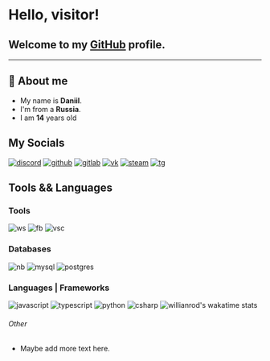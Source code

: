# Hello, visitor!
## Welcome to my [GitHub](https://github.com) profile.
-------
## 💬 About me  
- My name is **Daniil**.
- I'm from a **Russia**.
- I am **14** years old

## My Socials
[![discord](https://img.shields.io/static/v1?label=&message=DISCORD&color=191919&style=for-the-badge&logo=discord)](https://discordapp.com/users/351030467119808514)
[![github](https://img.shields.io/static/v1?label=&message=github&color=191919&style=for-the-badge&logo=github)](https://github.com/KotOdinochka)
[![gitlab](https://img.shields.io/static/v1?label=&message=gitlab&color=191919&style=for-the-badge&logo=gitlab)](https://gitlab.com/KotOdinochka)
[![vk](https://img.shields.io/static/v1?label=&message=VK&color=191919&style=for-the-badge&logo=vk)](https://vk.com/JustLonelyCat)
[![steam](https://img.shields.io/static/v1?label=&message=steam&color=191919&style=for-the-badge&logo=Steam)](https://steamcommunity.com/id/taiga1love/)
[![tg](https://img.shields.io/static/v1?label=&message=telegram&color=191919&style=for-the-badge&logo=telegram)](https://t.me/aLonelyCat)
<!-- [![discord](https://img.shields.io/static/v1?label=&message=Discord%20Server&color=191919&style=for-the-badge&logo=discord)](https://discordapp.com/users/351030467119808514) -->

## Tools && Languages
### Tools
![ws](https://img.shields.io/static/v1?label=&message=WebStorm&color=191919&style=for-the-badge&logo=WebStorm)
![fb](https://img.shields.io/static/v1?label=&message=Firebase&color=191919&style=for-the-badge&logo=FireBase)
![vsc](https://img.shields.io/static/v1?label=&message=VSC&color=191919&style=for-the-badge&logo=Visual%20Studio%20Code&logoColor=007ACC)

### Databases
![nb](https://img.shields.io/static/v1?label=&message=MongoDB&color=191919&style=for-the-badge&logo=MongoDB)
![mysql](https://img.shields.io/static/v1?label=&message=MySQL&color=191919&style=for-the-badge&logo=MySQL)
![postgres](https://img.shields.io/static/v1?label=&message=PostgreSQL&color=191919&style=for-the-badge&logo=postgresql&logoColor=336791)

### Languages | Frameworks
![javascript](https://img.shields.io/static/v1?label=&message=JavaScript&color=191919&style=for-the-badge&logo=JavaScript)
![typescript](https://img.shields.io/static/v1?label=&message=TypeScript&color=191919&style=for-the-badge&logo=TypeScript&logoColor=007ACC)
![python](https://img.shields.io/static/v1?label=&message=Python&color=191919&style=for-the-badge&logo=Python)
![csharp](https://img.shields.io/static/v1?label=&message=C%23&color=191919&style=for-the-badge&logo=C%20Sharp&logoColor=239120)
![willianrod's wakatime stats](https://github-readme-stats.vercel.app/api/wakatime?username=KotOdinochka&theme=dark)




###### Other
- Maybe add more text here.
<!--
**KotOdinochka/KotOdinochka** is a ✨ _special_ ✨ repository because its `README.md` (this file) appears on your GitHub profile.

Here are some ideas to get you started:

- 🔭 I’m currently working on ...
- 🌱 I’m currently learning ...
- 👯 I’m looking to collaborate on ...
- 🤔 I’m looking for help with ...
- 💬 Ask me about ...
- 📫 How to reach me: ...
- 😄 Pronouns: ...
- ⚡ Fun fact: ...
-->

